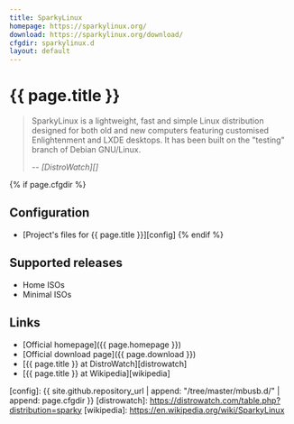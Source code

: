 ```yaml
---
title: SparkyLinux
homepage: https://sparkylinux.org/
download: https://sparkylinux.org/download/
cfgdir: sparkylinux.d
layout: default
---
```


# {{ page.title }}

> SparkyLinux is a lightweight, fast and simple Linux distribution designed for
> both old and new computers featuring customised Enlightenment and LXDE
> desktops. It has been built on the "testing" branch of Debian GNU/Linux.
>
> -- <cite markdown="1">[DistroWatch][]</cite>


{% if page.cfgdir %}
## Configuration

- [Project's files for {{ page.title }}][config]
{% endif %}


## Supported releases

- Home ISOs
- Minimal ISOs


## Links

- [Official homepage]({{ page.homepage }})
- [Official download page]({{ page.download }})
- [{{ page.title }} at DistroWatch][distrowatch]
- [{{ page.title }} at Wikipedia][wikipedia]


[config]: {{ site.github.repository_url | append: "/tree/master/mbusb.d/" | append: page.cfgdir }}
[distrowatch]: https://distrowatch.com/table.php?distribution=sparky
[wikipedia]: https://en.wikipedia.org/wiki/SparkyLinux
